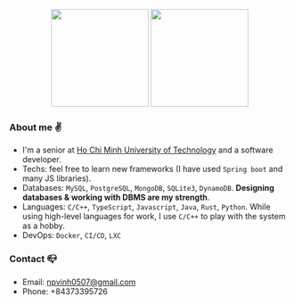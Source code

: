  <div align=center>
  <img height=175 src="https://streak-stats.demolab.com/?user=phucvinh57" />
  <img height=175 src="https://github-readme-stats.vercel.app/api?username=phucvinh57&show_icons=true&count_private=true" />
 </div>


### About me :v:
- I'm a senior at [Ho Chi Minh University of Technology](https://hcmut.edu.vn/) and a software developer.
- Techs: feel free to learn new frameworks (I have used `Spring boot` and many JS libraries).
- Databases: `MySQL`, `PostgreSQL`, `MongoDB`, `SQLite3`, `DynamoDB`. **Designing databases & working with DBMS are my strength**.
- Languages: `C/C++`, `TypeScript`, `Javascript`, `Java`, `Rust`, `Python`. While using high-level languages for work, I use `C/C++` to play with the system as a hobby.
- DevOps: `Docker`, `CI/CD`, `LXC`
### Contact :mailbox_closed:
- Email: npvinh0507@gmail.com
- Phone: +84373395726
